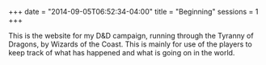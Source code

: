 +++
date = "2014-09-05T06:52:34-04:00"
title = "Beginning"
sessions = 1
+++

This is the website for my D&D campaign, running through the Tyranny of Dragons,
by Wizards of the Coast.  This is mainly for use of the players to keep track of
what has happened and what is going on in the world.
